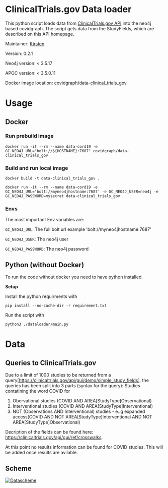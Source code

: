 # ClinicalTrials.gov Data loader

This python script loads data from [ClinicalTrials.gov API](https://clinicaltrials.gov/api/gui/home) into the neo4j based covidgraph. The script gets data from the StudyFields, which are described on this API homepage.

Maintainer: [Kirsten](https://github.com/KirstenLangendorf)

Version: 0.2.1

Neo4j version: < 3.5.17

APOC version: < 3.5.0.11

Docker image location: [covidgraph/data-clinical_trials_gov](https://hub.docker.com/repository/docker/covidgraph/data-clinical_trials_gov)

# Usage

## Docker

### Run prebuild  image

`docker run -it --rm --name data-cord19 -e GC_NEO4J_URL="bolt://${HOSTNAME}:7687" covidgraph/data-clinical_trials_gov`
### Build and run local image

`docker build -t data-clinical_trials_gov .`

`docker run -it --rm --name data-cord19 -e GC_NEO4J_URL='bolt://myneo4jhostname:7687' -e GC_NEO4J_USER=neo4j -e GC_NEO4J_PASSWORD=mysecret data-clinical_trials_gov`

### Envs

The most important Env variables are:

`GC_NEO4J_URL`: The full bolt url example 'bolt://myneo4jhostname:7687'

`GC_NEO4J_USER`: The neo4j user

`GC_NEO4J_PASSWORD`: The neo4j password

## Python (without Docker)

To run the code without docker you need to have python installed.

**Setup**

Install the python requirments with

`pip install --no-cache-dir -r requirement.txt`

Run the script with

`python3 ./dataloader/main.py`

# Data

## Queries to ClinicalTrials.gov

Due to a limit of 1000 studies to be returned from a query[https://clinicaltrials.gov/api/gui/demo/simple_study_fields], the queries has been split into 3 parts (syntax for the query):
Studies contatining the word COVID for

1. Obervational studies (COVID AND AREA[StudyType]Observational)
2. Interventional studies (COVID AND AREA[StudyType]Interventional)
3. NOT (Observations AND Interventional) studies - e..g expanded access(COVID AND NOT AREA[StudyType]Interventional AND NOT AREA[StudyType]Observational)

Decription of the fields can be found here: https://clinicaltrials.gov/api/gui/ref/crosswalks.

At this point no results information can be found for COVID studies. This will be added once results are avilable.

## Scheme

<a target="_blank" rel="noopener noreferrer" href="https://github.com/covidgraph/data_clinical-trials-gov/blob/master/docs/ClinicalTrialsSchema.png"><img src="https://github.com/covidgraph/data_clinical-trials-gov/blob/master/docs/ClinicalTrialsSchema.png" alt="Datascheme" style="max-width:100%;"></a>
